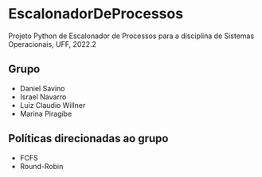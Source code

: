 # EscalonadorDeProcessos
Projeto Python de Escalonador de Processos para a disciplina de Sistemas Operacionais, UFF, 2022.2

## Grupo
* Daniel Savino
* Israel Navarro
* Luiz Claudio Willner
* Marina Piragibe

## Políticas direcionadas ao grupo
* FCFS
* Round-Robin

